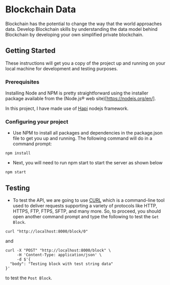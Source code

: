 # Blockchain Data

Blockchain has the potential to change the way that the world approaches data. Develop Blockchain skills by understanding the data model behind Blockchain by developing your own simplified private blockchain.

## Getting Started

These instructions will get you a copy of the project up and running on your local machine for development and testing purposes.

### Prerequisites

Installing Node and NPM is pretty straightforward using the installer package available from the (Node.js® web site)[https://nodejs.org/en/].

In this project, I have made use of  [Hapi](https://hapijs.com/) nodejs framework. 

### Configuring your project

- Use NPM to install all packages and dependencies in the package.json file to get you up and running. The following command will do in a command prompt:
```
npm install
```
- Next, you will need to run npm start to start the server as shown below
```
npm start
```

## Testing
- To test the API, we are going to use [CURL](https://curl.haxx.se/) which is a command-line tool used to deliver requests supporting a variety of protocols like HTTP, HTTPS, FTP, FTPS, SFTP, and many more. So, to proceed, you should open another command prompt and type the following to test the `Get Block`.

```
curl "http://localhost:8000/block/0"
```

and

```
curl -X "POST" "http://localhost:8000/block" \
     -H 'Content-Type: application/json' \
     -d $'{
  "body": "Testing block with test string data"
}'
```
to test the `Post Block`. 